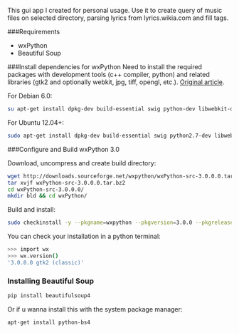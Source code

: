 This gui app I created for personal usage. Use it to create query of music files on selected directory, parsing lyrics from lyrics.wikia.com and fill tags.

###Requirements
- wxPython
- Beautiful Soup

###Install dependencies for wxPython
Need to install the required packages with development tools (c++ compiler, python) and related libraries (gtk2 and optionally webkit, jpg, tiff, opengl, etc.). [Original article].

For Debian 6.0:
```sh
su apt-get install dpkg-dev build-essential swig python-dev libwebkit-dev libjpeg-dev libtiff-dev checkinstall freeglut3 freeglut3-dev libgtk2.0-dev  libsdl1.2-dev libgstreamer-plugins-base0.10-dev
```
For Ubuntu 12.04+:
```sh
sudo apt-get install dpkg-dev build-essential swig python2.7-dev libwebkitgtk-dev libjpeg-dev libtiff-dev checkinstall ubuntu-restricted-extras freeglut3 freeglut3-dev libgtk2.0-dev  libsdl1.2-dev libgstreamer-plugins-base0.10-dev
```

###Configure and Build wxPython 3.0

Download, uncompress and create build directory:
```sh
wget http://downloads.sourceforge.net/wxpython/wxPython-src-3.0.0.0.tar.bz2
tar xvjf wxPython-src-3.0.0.0.tar.bz2
cd wxPython-src-3.0.0.0/
mkdir bld && cd wxPython/
```
Build and install:
```sh
sudo checkinstall -y --pkgname=wxpython --pkgversion=3.0.0 --pkgrelease=1 --pkglicense=wxWidgets --pkgsource=http://www.wxpython.org/ --maintainer=reingart@gmail.com --requires=python-wxversion,python2.7,python -D  python build-wxpython.py --build_dir=../bld --install
```
You can check your installation in a python terminal:
```sh
>>> import wx
>>> wx.version()
'3.0.0.0 gtk2 (classic)'
```

### Installing Beautiful Soup
```sh
pip install beautifulsoup4
```
Or if u wanna install this with the system package manager:
```sh
apt-get install python-bs4
```

[original article]:http://wiki.wxpython.org/CheckInstall